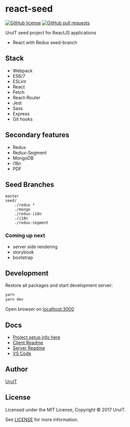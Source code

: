 # react-seed

[![GitHub license](https://img.shields.io/badge/license-MIT-blue.svg)](https://raw.githubusercontent.com/UruIT/react-seed/develop/LICENSE)
[![GitHub pull requests](https://img.shields.io/github/issues-pr/UruIT/react-seed.svg)](https://github.com/UruIT/react-seed/pulls)

UruIT seed project for ReactJS applications

* React with Redux seed-branch

## Stack

* Webpack
* ES6/7
* ESLint
* React
* Fetch
* React-Router
* Jest
* Sass
* Express
* Git hooks


## Secondary features

* Redux
* Redux-Segment
* MongoDB
* i18n
* PDF


## Seed Branches

```
master
seed/
    ./redux *
    ./mongo
    ./redux-i18n
    ./i18n
    ./redux-segment
```

### Coming up next

* server side rendering
* storybook
* bootstrap

## Development

Restore all packages and start development server:

```bash
yarn
yarn dev
```

Open browser on [localhost:3000](http://localhost:3000/)


## Docs

* [Project setup info here](docs/setup.md)
* [Client Readme](client/README.md)
* [Server Readme](server/README.md)
* [VS Code](docs/vscode.md)

## Author

[UruIT](https://twitter.com/UruIT)

## License

Licensed under the MIT License, Copyright © 2017 UruIT.

See [LICENSE](./LICENSE) for more information.
